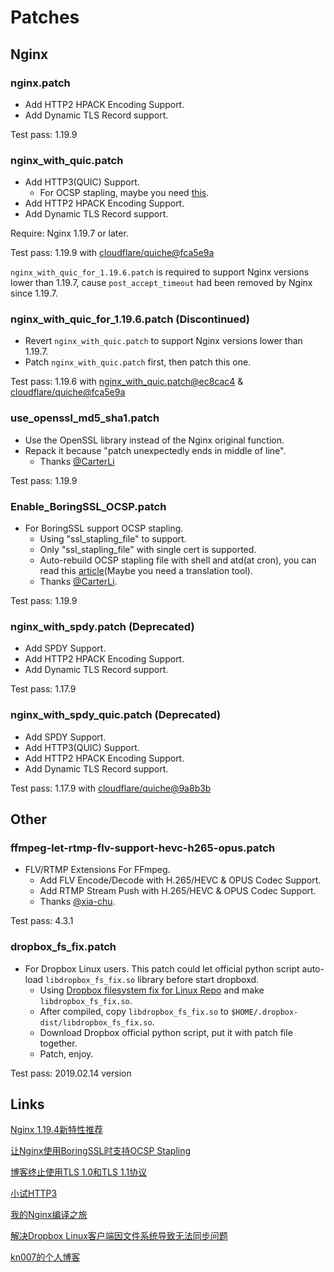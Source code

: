 # Patches

## Nginx

### nginx.patch
* Add HTTP2 HPACK Encoding Support.
* Add Dynamic TLS Record support.

Test pass: 1.19.9

### nginx_with_quic.patch
* Add HTTP3(QUIC) Support.
    - For OCSP stapling, maybe you need [this](https://github.com/kn007/patch#enable_boringssl_ocsppatch).
* Add HTTP2 HPACK Encoding Support.
* Add Dynamic TLS Record support.

Require: Nginx 1.19.7 or later.

Test pass: 1.19.9 with [cloudflare/quiche@fca5e9a](https://github.com/cloudflare/quiche/tree/fca5e9acdfdff9e80c7b9346214c64b393108328)

`nginx_with_quic_for_1.19.6.patch` is required to support Nginx versions lower than 1.19.7, cause `post_accept_timeout` had been removed by Nginx since 1.19.7.

### nginx_with_quic_for_1.19.6.patch (Discontinued)
* Revert `nginx_with_quic.patch` to support Nginx versions lower than 1.19.7.
* Patch `nginx_with_quic.patch` first, then patch this one.

Test pass: 1.19.6 with [nginx_with_quic.patch@ec8cac4](https://github.com/kn007/patch/blob/ec8cac4fc74b1718e9b005e7533201aec552aa40/nginx_with_quic.patch) & [cloudflare/quiche@fca5e9a](https://github.com/cloudflare/quiche/tree/fca5e9acdfdff9e80c7b9346214c64b393108328)

### use_openssl_md5_sha1.patch
* Use the OpenSSL library instead of the Nginx original function.
* Repack it because "patch unexpectedly ends in middle of line".
    - Thanks [@CarterLi](https://github.com/kn007/patch/issues/5)

Test pass: 1.19.9

### Enable_BoringSSL_OCSP.patch
* For BoringSSL support OCSP stapling.
    - Using "ssl_stapling_file" to support.
    - Only "ssl_stapling_file" with single cert is supported.
    - Auto-rebuild OCSP stapling file with shell and atd(at cron), you can read this [article](https://kn007.net/topics/let-nginx-support-ocsp-stapling-when-using-boringssl/)(Maybe you need a translation tool).
    - Thanks [@CarterLi](https://github.com/kn007/patch/issues/4).

Test pass: 1.19.9

### nginx_with_spdy.patch (Deprecated)
* Add SPDY Support.
* Add HTTP2 HPACK Encoding Support.
* Add Dynamic TLS Record support.

Test pass: 1.17.9

### nginx_with_spdy_quic.patch (Deprecated)
* Add SPDY Support.
* Add HTTP3(QUIC) Support.
* Add HTTP2 HPACK Encoding Support.
* Add Dynamic TLS Record support.

Test pass: 1.17.9 with [cloudflare/quiche@9a8b3b](https://github.com/cloudflare/quiche/tree/9a8b3b12d007715cd4cc254362db51d5a01de9f2)

## Other

### ffmpeg-let-rtmp-flv-support-hevc-h265-opus.patch
* FLV/RTMP Extensions For FFmpeg.
    - Add FLV Encode/Decode with H.265/HEVC & OPUS Codec Support.
    - Add RTMP Stream Push with H.265/HEVC & OPUS Codec Support.
    - Thanks [@xia-chu](https://github.com/xia-chu/ZLMediaKit/wiki/RTMP%E5%AF%B9H265%E5%92%8COPUS%E7%9A%84%E6%94%AF%E6%8C%81).

Test pass: 4.3.1

### dropbox_fs_fix.patch
* For Dropbox Linux users. This patch could let official python script auto-load `libdropbox_fs_fix.so` library before start dropboxd.
    - Using [Dropbox filesystem fix for Linux Repo](https://github.com/dark/dropbox-filesystem-fix) and make `libdropbox_fs_fix.so`.
    - After compiled, copy `libdropbox_fs_fix.so` to `$HOME/.dropbox-dist/libdropbox_fs_fix.so`.
    - Download Dropbox official python script, put it with patch file together.
    - Patch, enjoy.

Test pass: 2019.02.14 version

## Links
[Nginx 1.19.4新特性推荐](https://kn007.net/topics/nginx-1-19-4-new-feature-recommendation/)

[让Nginx使用BoringSSL时支持OCSP Stapling](https://kn007.net/topics/let-nginx-support-ocsp-stapling-when-using-boringssl/)

[博客终止使用TLS 1.0和TLS 1.1协议](https://kn007.net/topics/deprecating-tls-1-0-and-tls-1-1-protocols/)

[小试HTTP3](https://kn007.net/topics/try-http3/)

[我的Nginx编译之旅](https://kn007.net/topics/my-nginx-compilation-tour/)

[解决Dropbox Linux客户端因文件系统导致无法同步问题](https://kn007.net/topics/fix-dropbox-filesystem-sync-problem-for-linux-client/)

[kn007的个人博客](https://kn007.net) 
